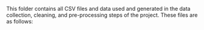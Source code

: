 This folder contains all CSV files and data used and generated in the data collection, cleaning, and pre-processing steps of the project. These files are as follows:
